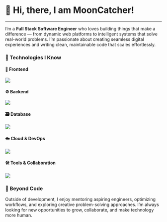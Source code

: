 # 👋 Hi, there, I am MoonCatcher!

---

I’m a **Full Stack Software Engineer** who loves building things that make a difference — from dynamic web platforms to intelligent systems that solve real-world problems. I’m passionate about creating seamless digital experiences and writing clean, maintainable code that scales effortlessly.

<!-- ### 💡 What Drives Me

I believe great engineering is about more than just code — it’s about curiosity, problem-solving, and impact. I enjoy turning complex ideas into elegant, practical solutions that users actually love. Collaboration, innovation, and continuous learning are at the core of how I work. -->

<!-- ### ⚙️ What I Focus On

* Designing thoughtful, user-centered applications
* Building efficient, reliable systems that scale
* Writing code that’s simple, clear, and purposeful
* Automating workflows and improving performance wherever possible
* Staying ahead of new technologies and emerging trends

### 🧭 What I’m Exploring

I’m currently diving deeper into modern architecture patterns, AI-driven automation, and ways to make digital systems smarter and more adaptive. I’m especially interested in how technology can simplify complex challenges and empower users. -->

### 🧰 Technologies I Know  

#### 🎨 Frontend  
<p align="left">
  <img src="https://skillicons.dev/icons?i=js,ts,react,next,vue,angular,redux,tailwind,html,css" />
</p>

#### ⚙️ Backend  
<p align="left">
  <img src="https://skillicons.dev/icons?i=nodejs,express,python,django,flask,fastapi" />
</p>

#### 🗃️ Database  
<p align="left">
  <img src="https://skillicons.dev/icons?i=mysql,postgres,mongodb,redis" />
</p>

#### ☁️ Cloud & DevOps  
<p align="left">
  <img src="https://skillicons.dev/icons?i=aws,azure,gcp,firebase,docker,linux" />
</p>

#### 🛠️ Tools & Collaboration  
<p align="left">
  <img src="https://skillicons.dev/icons?i=git,github,vscode,jest,postman,figma" />
</p>

### 🌱 Beyond Code

Outside of development, I enjoy mentoring aspiring engineers, optimizing workflows, and exploring creative problem-solving approaches. I’m always looking for new opportunities to grow, collaborate, and make technology more human.


<!-- ### 📫 Let’s Connect

* 🌐 [Portfolio / Website](#)
* 💼 [LinkedIn](#)
* 🧑‍💻 [Email Me](#)
* 🐙 [GitHub](#) -->



